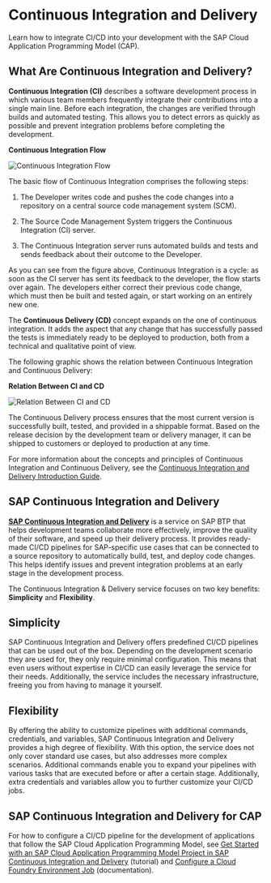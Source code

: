 <!-- loiofdead30953d24c0ca75768e2c3bcdd2c -->

# Continuous Integration and Delivery

Learn how to integrate CI/CD into your development with the SAP Cloud Application Programming Model \(CAP\).

<a name="loio31cbeccf367e465fa3fc83e367c9c6f1"/>

<!-- loio31cbeccf367e465fa3fc83e367c9c6f1 -->

## What Are Continuous Integration and Delivery?

**Continuous Integration \(CI\)** describes a software development process in which various team members frequently integrate their contributions into a single main line. Before each integration, the changes are verified through builds and automated testing. This allows you to detect errors as quickly as possible and prevent integration problems before completing the development.

  
  
**Continuous Integration Flow**

![Continuous Integration Flow](images/Image_Map_CI_CD_Basic_Flow_c205ab7.png "Continuous Integration Flow")

The basic flow of Continuous Integration comprises the following steps:

1.  The Developer writes code and pushes the code changes into a repository on a central source code management system \(SCM\).

2.  The Source Code Management System triggers the Continuous Integration \(CI\) server.

3.  The Continuous Integration server runs automated builds and tests and sends feedback about their outcome to the Developer.




As you can see from the figure above, Continuous Integration is a cycle: as soon as the CI server has sent its feedback to the developer, the flow starts over again. The developers either correct their previous code change, which must then be built and tested again, or start working on an entirely new one.

The **Continuous Delivery \(CD\)** concept expands on the one of continuous integration. It adds the aspect that any change that has successfully passed the tests is immediately ready to be deployed to production, both from a technical and qualitative point of view.

The following graphic shows the relation between Continuous Integration and Continuous Delivery:

  
  
**Relation Between CI and CD**

![Relation Between CI and CD](images/Continuous_Integration_vs_Continuous_Delivery_dd91996.png "Relation Between CI and CD")

The Continuous Delivery process ensures that the most current version is successfully built, tested, and provided in a shippable format. Based on the release decision by the development team or delivery manager, it can be shipped to customers or deployed to production at any time.

For more information about the concepts and principles of Continuous Integration and Continuous Delivery, see the [Continuous Integration and Delivery Introduction Guide](https://help.sap.com/viewer/Continuous-Integration-and-Delivery-Introduction-Guide/7fc38a80cda446ef856c01f748dbede8.html).

<a name="loio862ec834e72842a6b027d8d1518055dd"/>

<!-- loio862ec834e72842a6b027d8d1518055dd -->

## SAP Continuous Integration and Delivery

[**SAP Continuous Integration and Delivery**](https://help.sap.com/viewer/product/CONTINUOUS_DELIVERY/Cloud/en-US) is a service on SAP BTP that helps development teams collaborate more effectively, improve the quality of their software, and speed up their delivery process. It provides ready-made CI/CD pipelines for SAP-specific use cases that can be connected to a source repository to automatically build, test, and deploy code changes. This helps identify issues and prevent integration problems at an early stage in the development process.

The Continuous Integration & Delivery service focuses on two key benefits: **Simplicity** and **Flexibility**.



<a name="loio862ec834e72842a6b027d8d1518055dd__section_fbf_zr4_5nb"/>

## Simplicity

SAP Continuous Integration and Delivery offers predefined CI/CD pipelines that can be used out of the box. Depending on the development scenario they are used for, they only require minimal configuration. This means that even users without expertise in CI/CD can easily leverage the service for their needs. Additionally, the service includes the necessary infrastructure, freeing you from having to manage it yourself.



<a name="loio862ec834e72842a6b027d8d1518055dd__section_xl4_2ww_jgc"/>

## Flexibility

By offering the ability to customize pipelines with additional commands, credentials, and variables, SAP Continuous Integration and Delivery provides a high degree of flexibility. With this option, the service does not only cover standard use cases, but also addresses more complex scenarios. Additional commands enable you to expand your pipelines with various tasks that are executed before or after a certain stage. Additionally, extra credentials and variables allow you to further customize your CI/CD jobs.



<a name="loio862ec834e72842a6b027d8d1518055dd__section_axb_qww_jgc"/>

## SAP Continuous Integration and Delivery for CAP

For how to configure a CI/CD pipeline for the development of applications that follow the SAP Cloud Application Programming Model, see [Get Started with an SAP Cloud Application Programming Model Project in SAP Continuous Integration and Delivery](https://developers.sap.com/tutorials/cicd-start-cap.html) \(tutorial\) and [Configure a Cloud Foundry Environment Job](https://help.sap.com/docs/continuous-integration-and-delivery/sap-continuous-integration-and-delivery/configure-sap-cloud-application-programming-model-job-in-job-editor?language=en-US) \(documentation\).

